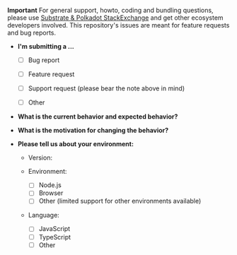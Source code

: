 **Important** For general support, howto, coding and bundling questions, please use [Substrate & Polkadot StackExchange](https://substrate.stackexchange.com/) and get other ecosystem developers involved. This repository's issues are meant for feature requests and bug reports.


* **I'm submitting a ...**

  - [ ] Bug report
  - [ ] Feature request
  - [ ] Support request (please bear the note above in mind)
  - [ ] Other


* **What is the current behavior and expected behavior?**


* **What is the motivation for changing the behavior?**


* **Please tell us about your environment:**

  - Version:
  - Environment:

    - [ ] Node.js
    - [ ] Browser
    - [ ] Other (limited support for other environments available)

  - Language:

    - [ ] JavaScript
    - [ ] TypeScript
    - [ ] Other
